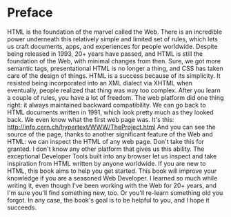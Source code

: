 # Preface

HTML is the foundation of the marvel called the Web.
There is an incredible power underneath this relatively simple and limited set of rules, which lets us craft documents, apps, and experiences for people worldwide.
Despite being released in 1993, 20+ years have passed, and HTML is still the foundation of the Web, with minimal changes from then.
Sure, we got more semantic tags, presentational HTML is no longer a thing, and CSS has taken care of the design of things.
HTML is a success because of its simplicity.
It resisted being incorporated into an XML dialect via XHTML when eventually, people realized that thing was way too complex.
After you learn a couple of rules, you have a lot of freedom.
The web platform did one thing right: it always maintained backward compatibility. We can go back to HTML documents written in 1991, which look pretty much as they looked back.
We even know what the first web page was. It's this:
<http://info.cern.ch/hypertext/WWW/TheProject.html>
And you can see the source of the page, thanks to another significant feature of the Web and HTML: we can inspect the HTML of any web page.
Don't take this for granted. I don't know any other platform that gives us this ability.
The exceptional Developer Tools built into any browser let us inspect and take inspiration from HTML written by anyone worldwide.
If you are new to HTML, this book aims to help you get started. This book will improve your knowledge if you are a seasoned Web Developer.
I learned so much while writing it, even though I've been working with the Web for 20+ years, and I'm sure you'll find something new, too.
Or you'll re-learn something old you forgot.
In any case, the book's goal is to be helpful to you, and I hope it succeeds.
